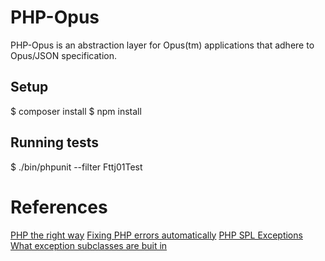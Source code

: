 # PHP-Opus

PHP-Opus is an abstraction layer for Opus(tm) applications that adhere to Opus/JSON specification.

## Setup

  $ composer install
  $ npm install

## Running tests

  $ ./bin/phpunit --filter Fttj01Test

# References

[PHP the right way](http://www.phptherightway.com)
[Fixing PHP errors automatically](https://github.com/squizlabs/PHP_CodeSniffer/wiki/Fixing-Errors-Automatically)
[PHP SPL Exceptions](http://www.php.net/manual/en/spl.exceptions.php)
[What exception subclasses are buit in](http://stackoverflow.com/questions/10838257/what-exception-subclasses-are-built-into-php)
